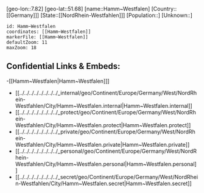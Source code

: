 ﻿---
location: [51.68,7.82]
mapzoom: [7,12] 
mapmarker: city 
type: City
tags:
- geo/City


SpocWebEntityId: 30748
isDeleted: false
confidential: public

---
[geo-lon::7.82]
[geo-lat::51.68]
[name::Hamm~Westfalen]
[Country::[[Germany]]]
[State::[[NordRhein-Westfahlen]]]
[Population::]
[Unknown::]


```leaflet
id: Hamm~Westfalen
coordinates: [[Hamm~Westfalen]]
markerFile: [[Hamm~Westfalen]]
defaultZoom: 11 
maxZoom: 18
```


## Confidential Links & Embeds: 
-[[Hamm~Westfalen|Hamm~Westfalen]]] 
- [[../../../../../../../../_internal/geo/Continent/Europe/Germany/West/NordRhein-Westfahlen/City/Hamm~Westfalen.internal|Hamm~Westfalen.internal]] 
- [[../../../../../../../../_protect/geo/Continent/Europe/Germany/West/NordRhein-Westfahlen/City/Hamm~Westfalen.protect|Hamm~Westfalen.protect]] 
- [[../../../../../../../../_private/geo/Continent/Europe/Germany/West/NordRhein-Westfahlen/City/Hamm~Westfalen.private|Hamm~Westfalen.private]] 
- [[../../../../../../../../_personal/geo/Continent/Europe/Germany/West/NordRhein-Westfahlen/City/Hamm~Westfalen.personal|Hamm~Westfalen.personal]] 
- [[../../../../../../../../_secret/geo/Continent/Europe/Germany/West/NordRhein-Westfahlen/City/Hamm~Westfalen.secret|Hamm~Westfalen.secret]] 
